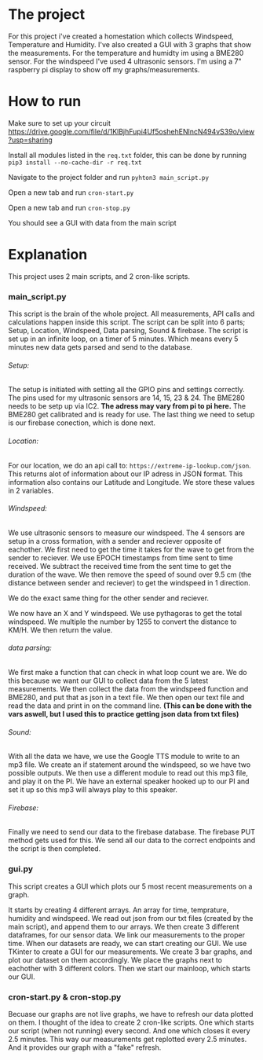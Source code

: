 # The project
For this project i've created a homestation which collects Windspeed, Temperature and Humidity. I've also created a GUI with 3 graphs that show the measurements.
For the temperature and humidty im using a BME280 sensor. For the windspeed I've used 4 ultrasonic sensors.
I'm using a 7" raspberry pi display to show off my graphs/measurements.

# How to run

Make sure to set up your circuit https://drive.google.com/file/d/1KlBjhFupi4Uf5oshehENlncN494vS39o/view?usp=sharing

Install all modules listed in the `req.txt` folder, this can be done by running `pip3 install --no-cache-dir -r req.txt`

Navigate to the project folder and run `pyhton3 main_script.py`

Open a new tab and run `cron-start.py`

Open a new tab and run `cron-stop.py`

You should see a GUI with data from the main script

# Explanation
This project uses 2 main scripts, and 2 cron-like scripts.

### main_script.py
This script is the brain of the whole project. 
All measurements, API calls and calculations happen inside this script. 
The script can be split into 6 parts; Setup, Location, Windspeed, Data parsing, Sound & firebase.
The script is set up in an infinite loop, on a timer of 5 minutes. 
Which means every 5 minutes new data gets parsed and send to the database.

###### Setup:
The setup is initiated with setting all the GPIO pins and settings correctly.
The pins used for my ultrasonic sensors are 14, 15, 23 & 24.
The BME280 needs to be setp up via IC2. 
**The adress may vary from pi to pi here.**
The BME280 get calibrated and is ready for use.
The last thing we need to setup is our firebase conection, which is done next.

###### Location:
For our location, we do an api call to: `https://extreme-ip-lookup.com/json`.
This returns alot of information about our IP adress in JSON format.
This information also contains our Latitude and Longitude.
We store these values in 2 variables.

###### Windspeed:
We use ultrasonic sensors to measure our windspeed. 
The 4 sensors are setup in a cross formation, with a sender and reciever opposite of eachother.
We first need to get the time it takes for the wave to get from the sender to reciever.
We use EPOCH timestamps from time sent to time received.
We subtract the received time from the sent time to get the duration of the wave.
We then remove the speed of sound over 9.5 cm (the distance between sender and reciever) to get the windspeed in 1 direction.

We do the exact same thing for the other sender and reciever.

We now have an X and Y windspeed. 
We use pythagoras to get the total windspeed.
We multiple the number by 1255 to convert the distance to KM/H.
We then return the value.

###### data parsing:
We first make a function that can check in what loop count we are.
We do this because we want our GUI to collect data from the 5 latest measurements. 
We then collect the data from the windspeed function and BME280, and put that as json in a text file.
We then open our text file and read the data and print in on the command line.
**(This can be done with the vars aswell, but I used this to practice getting json data from txt files)**


###### Sound:
With all the data we have, we use the Google TTS module to write to an mp3 file.
We create an if statement around the windspeed, so we have two possible outputs.
We then use a different module to read out this mp3 file, and play it on the PI.
We have an external speaker hooked up to our PI and set it up so this mp3 will always play to this speaker.


###### Firebase:
Finally we need to send our data to the firebase database.
The firebase PUT method gets used for this.
We send all our data to the correct endpoints and the script is then completed.


### gui.py
This script creates a GUI which plots our 5 most recent measurements on a graph.

It starts by creating 4 different arrays.
An array for time, temprature, humidity and windspeed.
We read out json from our txt files (created by the main script), and append them to our arrays.
We then create 3 different dataframes, for our sensor data.
We link our measurements to the proper time.
When our datasets are ready, we can start creating our GUI.
We use TKinter to create a GUI for our measurements.
We create 3 bar graphs, and plot our dataset on them accordingly.
We place the graphs next to eachother with 3 different colors.
Then we start our mainloop, which starts our GUI.


### cron-start.py & cron-stop.py
Becuase our graphs are not live graphs, we have to refresh our data plotted on them.
I thought of the idea to create 2 cron-like scripts. One which starts our script (when not running) every second.
And one which closes it every 2.5 minutes.
This way our measurements get replotted every 2.5 minutes. And it provides our graph with a "fake" refresh.
